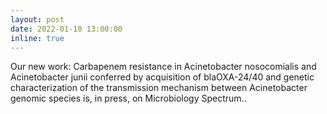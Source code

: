 ```yaml
---
layout: post
date: 2022-01-10 13:00:00
inline: true
---
```


Our new work: Carbapenem resistance in Acinetobacter nosocomialis and Acinetobacter junii conferred by acquisition of blaOXA-24/40 and genetic characterization of the transmission mechanism between Acinetobacter genomic species is, in press, on Microbiology Spectrum..
